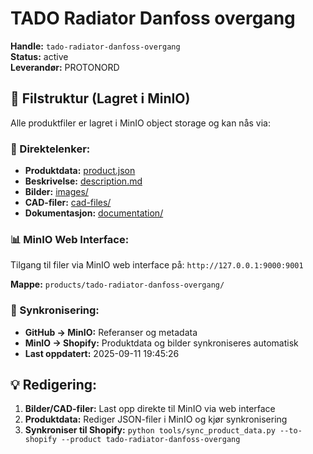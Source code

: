 # TADO Radiator Danfoss overgang

**Handle:** `tado-radiator-danfoss-overgang`  
**Status:** active  
**Leverandør:** PROTONORD

## 📁 Filstruktur (Lagret i MinIO)

Alle produktfiler er lagret i MinIO object storage og kan nås via:

### 🔗 Direktelenker:
- **Produktdata:** [product.json](http://127.0.0.1:9000/products/tado-radiator-danfoss-overgang/product.json)
- **Beskrivelse:** [description.md](http://127.0.0.1:9000/products/tado-radiator-danfoss-overgang/description.md)
- **Bilder:** [images/](http://127.0.0.1:9000/products/tado-radiator-danfoss-overgang/images/)
- **CAD-filer:** [cad-files/](http://127.0.0.1:9000/products/tado-radiator-danfoss-overgang/cad-files/)
- **Dokumentasjon:** [documentation/](http://127.0.0.1:9000/products/tado-radiator-danfoss-overgang/documentation/)

### 📊 MinIO Web Interface:
Tilgang til filer via MinIO web interface på:
`http://127.0.0.1:9000:9001`

**Mappe:** `products/tado-radiator-danfoss-overgang/`

### 🔄 Synkronisering:
- **GitHub → MinIO:** Referanser og metadata
- **MinIO → Shopify:** Produktdata og bilder synkroniseres automatisk
- **Last oppdatert:** 2025-09-11 19:45:26

## 💡 Redigering:
1. **Bilder/CAD-filer:** Last opp direkte til MinIO via web interface
2. **Produktdata:** Rediger JSON-filer i MinIO og kjør synkronisering
3. **Synkroniser til Shopify:** `python tools/sync_product_data.py --to-shopify --product tado-radiator-danfoss-overgang`
